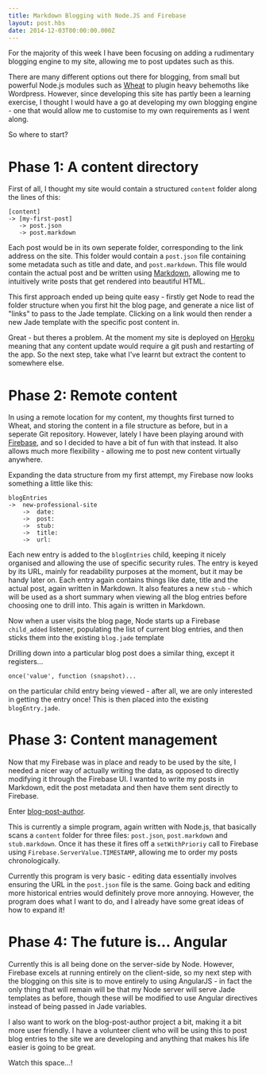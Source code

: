 ```yaml
---
title: Markdown Blogging with Node.JS and Firebase
layout: post.hbs
date: 2014-12-03T00:00:00.000Z
---
```


For the majority of this week I have been focusing on adding a rudimentary blogging engine to my site, allowing me to post updates such as this.

There are many different options out there for blogging, from small but powerful Node.js modules such as [Wheat](https://github.com/creationix/wheat) to plugin heavy behemoths like Wordpress. However, since developing this site has partly been a learning exercise, I thought I would have a go at developing my own blogging engine - one that would allow me to customise to my own requirements as I went along.

So where to start?

# Phase 1: A content directory
First of all, I thought my site would contain a structured `content` folder along the lines of this:

```
[content]
-> [my-first-post]
   -> post.json
   -> post.markdown
```

Each post would be in its own seperate folder, corresponding to the link address on the site. This folder would contain a `post.json` file containing some metadata such as title and date, and `post.markdown`. This file would contain the actual post and be written using [Markdown](http://daringfireball.net/projects/markdown/), allowing me to intuitively write posts that get rendered into beautiful HTML.

This first approach ended up being quite easy - firstly get Node to read the folder structure when you first hit the blog page, and generate a nice list of "links" to pass to the Jade template. Clicking on a link would then render a new Jade template with the specific post content in.

Great - but theres a problem. At the moment my site is deployed on [Heroku](https://www.heroku.com/) meaning that any content update would require a git push and restarting of the app. So the next step, take what I've learnt but extract the content to somewhere else.

# Phase 2: Remote content
In using a remote location for my content, my thoughts first turned to Wheat, and storing the content in a file structure as before, but in a seperate Git repository. However, lately I have been playing around with [Firebase](https://www.firebase.com), and so I decided to have a bit of fun with that instead. It also allows much more flexibility - allowing me to post new content virtually anywhere.

Expanding the data structure from my first attempt, my Firebase now looks something a little like this:

```
blogEntries
->  new-professional-site
    ->  date:
    ->  post:
    ->  stub:
    ->  title:
    ->  url:
```

Each new entry is added to the `blogEntries` child, keeping it nicely organised and allowing the use of specific security rules. The entry is keyed by its URL, mainly for readability purposes at the moment, but it may be handy later on. Each entry again contains things like date, title and the actual post, again written in Markdown. It also features a new `stub` - which will be used as a short summary when viewing all the blog entries before choosing one to drill into. This again is written in Markdown.

Now when a user visits the blog page, Node starts up a Firebase `child_added` listener, populating the list of current blog entries, and then sticks them into the existing `blog.jade` template

Drilling down into a particular blog post does a similar thing, except it registers...

```
once('value', function (snapshot)...
```

on the particular child entry being viewed - after all, we are only interested in getting the entry once! This is then placed into the existing `blogEntry.jade`.

# Phase 3: Content management
Now that my Firebase was in place and ready to be used by the site, I needed a nicer way of actually writing the data, as opposed to directly modifying it through the Firebase UI. I wanted to write my posts in Markdown, edit the post metadata and then have them sent directly to Firebase.

Enter [blog-post-author](https://github.com/MasterOfPoppets/blog-post-author).

This is currently a simple program, again written with Node.js, that basically scans a `content` folder for three files: `post.json`, `post.markdown` and `stub.markdown`. Once it has these it fires off a `setWithPrioriy` call to Firebase using `Firebase.ServerValue.TIMESTAMP`, allowing me to order my posts chronologically.

Currently this program is very basic - editing data essentially involves ensuring the URL in the `post.json` file is the same. Going back and editing more historical entries would definitely prove more annoying. However, the program does what I want to do, and I already have some great ideas of how to expand it!

# Phase 4: The future is... Angular
Currently this is all being done on the server-side by Node. However, Firebase excels at running entirely on the client-side, so my next step with the blogging on this site is to move entirely to using AngularJS - in fact the only thing that will remain will be that my Node server will serve Jade templates as before, though these will be modified to use Angular directives instead of being passed in Jade variables.

I also want to work on the blog-post-author project a bit, making it a bit more user friendly. I have a volunteer client who will be using this to post blog entries to the site we are developing and anything that makes his life easier is going to be great.

Watch this space...!
